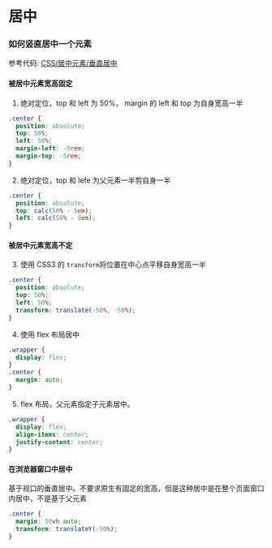 # 居中

### 如何竖直居中一个元素

参考代码: [CSS/居中元素/垂直居中](https://github.com/huyaocode/webKnowledge/tree/master/CSS/%E5%B1%85%E4%B8%AD%E5%85%83%E7%B4%A0/%E5%9E%82%E7%9B%B4%E5%B1%85%E4%B8%AD)

#### 被居中元素宽高固定

1. 绝对定位，top 和 left 为 50%， margin 的 left 和 top 为自身宽高一半

```css
.center {
  position: absolute;
  top: 50%;
  left: 50%;
  margin-left: -9rem;
  margin-top: -5rem;
}
```

2. 绝对定位，top 和 lefe 为父元素一半剪自身一半

```css
.center {
  position: absolute;
  top: calc(50% - 5em);
  left: calc(50% - 9em);
}
```

#### 被居中元素宽高不定

3. 使用 CSS3 的 `transform`将位置在中心点平移自身宽高一半

```css
.center {
  position: absolute;
  top: 50%;
  left: 50%;
  transform: translate(-50%, -50%);
}
```

4. 使用 flex 布局居中

```css
.wrapper {
  display: flex;
}
.center {
  margin: auto;
}
```

5. flex 布局，父元素指定子元素居中。

```css
.wrapper {
  display: flex;
  align-items: center;
  justify-content: center;
}
```

#### 在浏览器窗口中居中

基于视口的垂直居中。不要求原生有固定的宽高，但是这种居中是在整个页面窗口内居中，不是基于父元素

```css
.center {
  margin: 50vh auto;
  transform: translateY(-50%);
}
```

